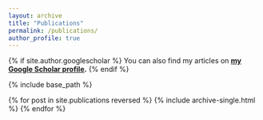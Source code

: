 ```yaml
---
layout: archive
title: "Publications"
permalink: /publications/
author_profile: true
---
```


{% if site.author.googlescholar %}
  You can also find my articles on <b><a href="https://scholar.google.com/citations?user=GTAWfXUAAAAJ&hl=en&oi=ao">my Google Scholar profile</a>.</b>
{% endif %}

{% include base_path %}

{% for post in site.publications reversed %}
  {% include archive-single.html %}
{% endfor %}
